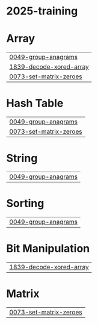 # 2025-training


# Array
|  |
| ------- |
| [0049-group-anagrams](https://github.com/Rohith18744/2025-training/tree/master/0049-group-anagrams) |
| [1839-decode-xored-array](https://github.com/Rohith18744/2025-training/tree/master/1839-decode-xored-array) |
| [0073-set-matrix-zeroes](https://github.com/Rohith18744/2025-training/tree/master/0073-set-matrix-zeroes) |
# Hash Table
|  |
| ------- |
| [0049-group-anagrams](https://github.com/Rohith18744/2025-training/tree/master/0049-group-anagrams) |
| [0073-set-matrix-zeroes](https://github.com/Rohith18744/2025-training/tree/master/0073-set-matrix-zeroes) |
# String
|  |
| ------- |
| [0049-group-anagrams](https://github.com/Rohith18744/2025-training/tree/master/0049-group-anagrams) |
# Sorting
|  |
| ------- |
| [0049-group-anagrams](https://github.com/Rohith18744/2025-training/tree/master/0049-group-anagrams) |
# Bit Manipulation
|  |
| ------- |
| [1839-decode-xored-array](https://github.com/Rohith18744/2025-training/tree/master/1839-decode-xored-array) |
# Matrix
|  |
| ------- |
| [0073-set-matrix-zeroes](https://github.com/Rohith18744/2025-training/tree/master/0073-set-matrix-zeroes) |
